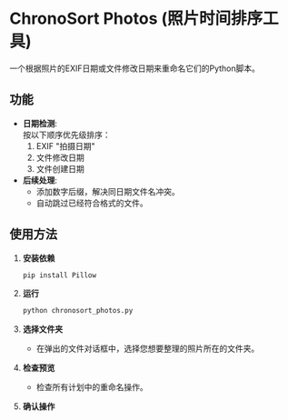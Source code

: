 # ChronoSort Photos (照片时间排序工具)

一个根据照片的EXIF日期或文件修改日期来重命名它们的Python脚本。

## 功能

*   **日期检测**:   
按以下顺序优先级排序：
    1.  EXIF "拍摄日期"
    2.  文件修改日期
    3.  文件创建日期
*   **后续处理**:
    *   添加数字后缀，解决同日期文件名冲突。
    *   自动跳过已经符合格式的文件。

## 使用方法

1.  **安装依赖**
    ```bash
    pip install Pillow
    ```

2.  **运行**
    ```bash
    python chronosort_photos.py
    ```

3.  **选择文件夹**
    *   在弹出的文件对话框中，选择您想要整理的照片所在的文件夹。

4.  **检查预览**
    *   检查所有计划中的重命名操作。

5.  **确认操作**